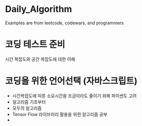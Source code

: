 # Daily_Algorithm

Examples are from leetcode, codewars, and programmers

# 코딩 테스트 준비

시간 복잡도와 공간 복잡도에 대한 이해

# 코딩을 위한 언어선택 (자바스크립트)
- 시간복잡도에 따른 소요시간을 조금이라도 줄이기 위해 파이썬도 고려
- 알고리즘 기초부터
- 모두의 알고리즘
- Tensor Flow 라이브러리 활용을 위한 알고리즘 공부
- 
